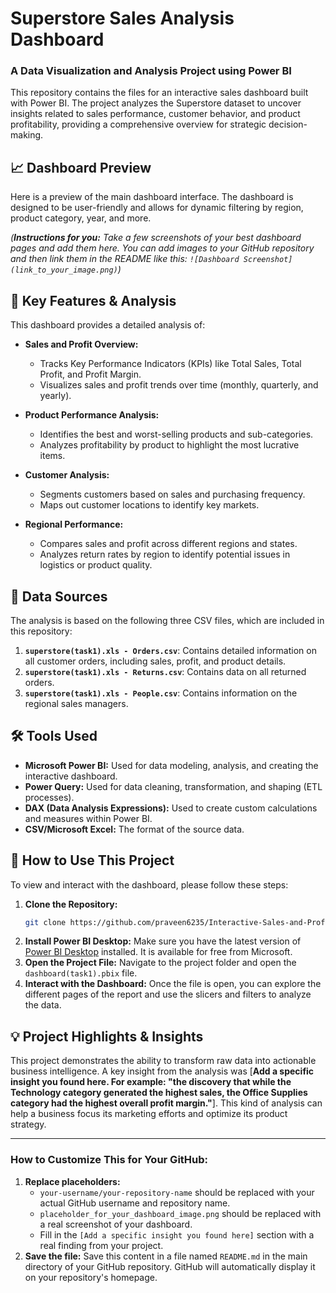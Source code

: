 
# Superstore Sales Analysis Dashboard

### A Data Visualization and Analysis Project using Power BI

This repository contains the files for an interactive sales dashboard built with Power BI. The project analyzes the Superstore dataset to uncover insights related to sales performance, customer behavior, and product profitability, providing a comprehensive overview for strategic decision-making.

## 📈 Dashboard Preview

Here is a preview of the main dashboard interface. The dashboard is designed to be user-friendly and allows for dynamic filtering by region, product category, year, and more.

*(**Instructions for you:** Take a few screenshots of your best dashboard pages and add them here. You can add images to your GitHub repository and then link them in the README like this: `![Dashboard Screenshot](link_to_your_image.png)`)*

## 🌟 Key Features & Analysis

This dashboard provides a detailed analysis of:

  * **Sales and Profit Overview:**

      * Tracks Key Performance Indicators (KPIs) like Total Sales, Total Profit, and Profit Margin.
      * Visualizes sales and profit trends over time (monthly, quarterly, and yearly).

  * **Product Performance Analysis:**

      * Identifies the best and worst-selling products and sub-categories.
      * Analyzes profitability by product to highlight the most lucrative items.

  * **Customer Analysis:**

      * Segments customers based on sales and purchasing frequency.
      * Maps out customer locations to identify key markets.

  * **Regional Performance:**

      * Compares sales and profit across different regions and states.
      * Analyzes return rates by region to identify potential issues in logistics or product quality.

## 💾 Data Sources

The analysis is based on the following three CSV files, which are included in this repository:

1.  **`superstore(task1).xls - Orders.csv`**: Contains detailed information on all customer orders, including sales, profit, and product details.
2.  **`superstore(task1).xls - Returns.csv`**: Contains data on all returned orders.
3.  **`superstore(task1).xls - People.csv`**: Contains information on the regional sales managers.

## 🛠️ Tools Used

  * **Microsoft Power BI:** Used for data modeling, analysis, and creating the interactive dashboard.
  * **Power Query:** Used for data cleaning, transformation, and shaping (ETL processes).
  * **DAX (Data Analysis Expressions):** Used to create custom calculations and measures within Power BI.
  * **CSV/Microsoft Excel:** The format of the source data.

## 🚀 How to Use This Project

To view and interact with the dashboard, please follow these steps:

1.  **Clone the Repository:**
    ```bash
    git clone https://github.com/praveen6235/Interactive-Sales-and-Profitability-Analysis-for-a-Retail-Superstore
    ```
2.  **Install Power BI Desktop:** Make sure you have the latest version of [Power BI Desktop](https://powerbi.microsoft.com/en-us/desktop/) installed. It is available for free from Microsoft.
3.  **Open the Project File:** Navigate to the project folder and open the `dashboard(task1).pbix` file.
4.  **Interact with the Dashboard:** Once the file is open, you can explore the different pages of the report and use the slicers and filters to analyze the data.

## 💡 Project Highlights & Insights

This project demonstrates the ability to transform raw data into actionable business intelligence. A key insight from the analysis was [**Add a specific insight you found here. For example: "the discovery that while the Technology category generated the highest sales, the Office Supplies category had the highest overall profit margin."**]. This kind of analysis can help a business focus its marketing efforts and optimize its product strategy.

-----

### **How to Customize This for Your GitHub:**

1.  **Replace placeholders:**
      * `your-username/your-repository-name` should be replaced with your actual GitHub username and repository name.
      * `placeholder_for_your_dashboard_image.png` should be replaced with a real screenshot of your dashboard.
      * Fill in the `[Add a specific insight you found here]` section with a real finding from your project.
2.  **Save the file:** Save this content in a file named `README.md` in the main directory of your GitHub repository. GitHub will automatically display it on your repository's homepage.

